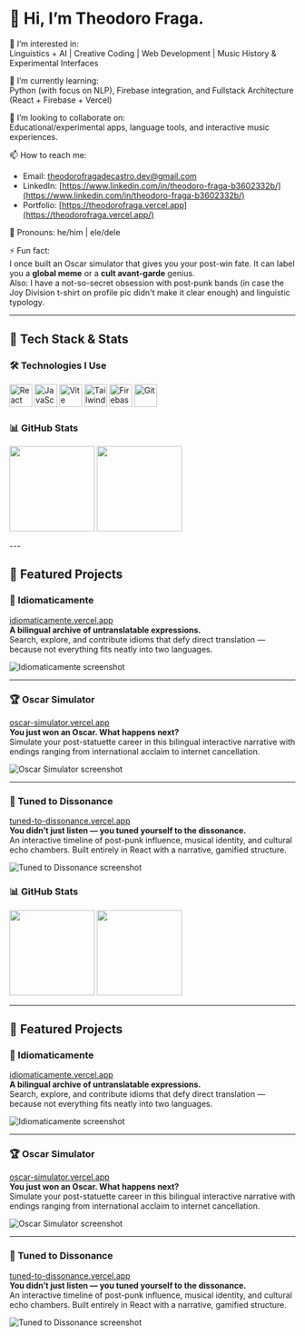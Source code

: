 # 👋 Hi, I’m Theodoro Fraga.

🎯 I’m interested in:  
Linguistics + AI | Creative Coding | Web Development | Music History & Experimental Interfaces

🧠 I’m currently learning:  
Python (with focus on NLP), Firebase integration, and Fullstack Architecture (React + Firebase + Vercel)

🤝 I’m looking to collaborate on:  
Educational/experimental apps, language tools, and interactive music experiences.

📫 How to reach me:  
- Email: theodorofragadecastro.dev@gmail.com  
- LinkedIn: [https://www.linkedin.com/in/theodoro-fraga-b3602332b/](https://www.linkedin.com/in/theodoro-fraga-b3602332b/)  
- Portfolio: [https://theodorofraga.vercel.app](https://theodorofraga.vercel.app/)

🙂 Pronouns: he/him | ele/dele  

⚡ Fun fact:  
I once built an Oscar simulator that gives you your post-win fate. It can label you a **global meme** or a **cult avant-garde** genius.  
Also: I have a not-so-secret obsession with post-punk bands (in case the Joy Division t-shirt on profile pic didn't make it clear enough) and linguistic typology.

---

## 🚀 Tech Stack & Stats

### 🛠️ Technologies I Use

<p align="left">
  <img src="https://cdn.jsdelivr.net/gh/devicons/devicon@latest/icons/react/react-original.svg" height="40" alt="React" />
  <img src="https://cdn.jsdelivr.net/gh/devicons/devicon@latest/icons/javascript/javascript-original.svg" height="40" alt="JavaScript" />
  <img src="https://cdn.jsdelivr.net/gh/devicons/devicon@latest/icons/vitejs/vitejs-original.svg" height="40" alt="Vite" />
  <img src="https://cdn.jsdelivr.net/gh/devicons/devicon@latest/icons/tailwindcss/tailwindcss-original.svg" height="40" alt="Tailwind CSS" />
  <img src="https://cdn.jsdelivr.net/gh/devicons/devicon@latest/icons/firebase/firebase-original-wordmark.svg" height="40" alt="Firebase" />
  <img src="https://cdn.jsdelivr.net/gh/devicons/devicon@latest/icons/git/git-original.svg" height="40" alt="Git" />
           
</p>

### 📊 GitHub Stats

<p align="left">
 <img src="https://github-readme-stats.vercel.app/api/top-langs/username=tedtheotheodoro&layout=compact&theme=tokyonight&hide_title=true&exclude_repo=theodorofraga.github.io&hide=typescript" height="150" />
 <img src="https://github-readme-stats.vercel.app/api/top-langs/?username=tedtheotheodoro&layout=compact&theme=tokyonight&hide_title=true&exclude_repo=theodorofraga.github.io" height="150" />
</p>
---

## 🌟 Featured Projects

### 📘 Idiomaticamente  
[idiomaticamente.vercel.app](https://idiomaticamente.vercel.app)  
**A bilingual archive of untranslatable expressions.**  
Search, explore, and contribute idioms that defy direct translation — because not everything fits neatly into two languages.

![Idiomaticamente screenshot](https://github.com/tedtheotheodoro/assets/blob/main/idiomaticamente.png?raw=true)

---

### 🏆 Oscar Simulator  
[oscar-simulator.vercel.app](https://oscar-simulator.vercel.app)  
**You just won an Oscar. What happens next?**  
Simulate your post-statuette career in this bilingual interactive narrative with endings ranging from international acclaim to internet cancellation.

![Oscar Simulator screenshot](https://github.com/tedtheotheodoro/assets/blob/main/oscar-simulator.png?raw=true)

---

### 🎵 Tuned to Dissonance  
[tuned-to-dissonance.vercel.app](https://tuned-to-dissonance.vercel.app)  
**You didn’t just listen — you tuned yourself to the dissonance.**  
An interactive timeline of post-punk influence, musical identity, and cultural echo chambers. Built entirely in React with a narrative, gamified structure.

![Tuned to Dissonance screenshot](https://github.com/tedtheotheodoro/assets/blob/main/tuned-to-dissonance.png?raw=true)

</p>

### 📊 GitHub Stats

<p align="left">
  <img src="https://github-readme-stats.vercel.app/api?username=tedtheotheodoro&show_icons=true&theme=default&hide_title=true" height="150" />
  <img src="https://github-readme-stats.vercel.app/api/top-langs/?username=tedtheotheodoro&layout=compact&theme=default&hide_title=true" height="150" />
</p>

---

## 🌟 Featured Projects

### 📘 Idiomaticamente  
[idiomaticamente.vercel.app](https://idiomaticamente.vercel.app)  
**A bilingual archive of untranslatable expressions.**  
Search, explore, and contribute idioms that defy direct translation — because not everything fits neatly into two languages.

![Idiomaticamente screenshot](https://github.com/tedtheotheodoro/assets/blob/main/idiomaticamente.png?raw=true)

---

### 🏆 Oscar Simulator  
[oscar-simulator.vercel.app](https://oscar-simulator.vercel.app)  
**You just won an Oscar. What happens next?**  
Simulate your post-statuette career in this bilingual interactive narrative with endings ranging from international acclaim to internet cancellation.

![Oscar Simulator screenshot](https://github.com/tedtheotheodoro/assets/blob/main/oscar-simulator.png?raw=true)

---

### 🎵 Tuned to Dissonance  
[tuned-to-dissonance.vercel.app](https://tuned-to-dissonance.vercel.app)  
**You didn’t just listen — you tuned yourself to the dissonance.**  
An interactive timeline of post-punk influence, musical identity, and cultural echo chambers. Built entirely in React with a narrative, gamified structure.

![Tuned to Dissonance screenshot](https://github.com/tedtheotheodoro/assets/blob/main/tuned-to-dissonance.png?raw=true)


<!---
tedtheotheodoro/tedtheotheodoro is a ✨ special ✨ repository because its `README.md` (this file) appears on your GitHub profile.
You can click the Preview link to take a look at your changes.
--->
